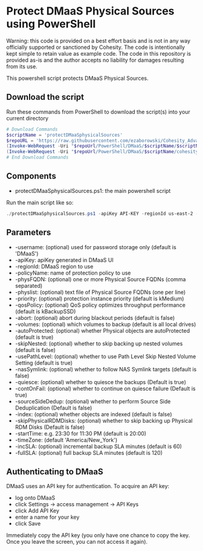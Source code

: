 # Protect DMaaS Physical Sources using PowerShell

Warning: this code is provided on a best effort basis and is not in any way officially supported or sanctioned by Cohesity. The code is intentionally kept simple to retain value as example code. The code in this repository is provided as-is and the author accepts no liability for damages resulting from its use.

This powershell script protects DMaaS Physical Sources.

## Download the script

Run these commands from PowerShell to download the script(s) into your current directory

```powershell
# Download Commands
$scriptName = 'protectDMaaSphysicalSources'
$repoURL = 'https://raw.githubusercontent.com/ezaborowski/Cohesity_Advanced_Services/main'
(Invoke-WebRequest -Uri "$repoUrl/PowerShell/DMaaS/$scriptName/$scriptName.ps1").content | Out-File "$scriptName.ps1"; (Get-Content "$scriptName.ps1") | Set-Content "$scriptName.ps1"
(Invoke-WebRequest -Uri "$repoUrl/PowerShell/DMaaS/$scriptName/cohesity-api.ps1").content | Out-File cohesity-api.ps1; (Get-Content cohesity-api.ps1) | Set-Content cohesity-api.ps1
# End Download Commands
```

## Components

* protectDMaaSphysicalSources.ps1: the main powershell script

Run the main script like so:

```powershell
./protectDMaaSphysicalSources.ps1 -apiKey API-KEY -regionId us-east-2 -physlist ./physList.txt -quiesce $false
```

## Parameters

* -username: (optional) used for password storage only (default is 'DMaaS')
* -apiKey: apiKey generated in DMaaS UI
* -regionId: DMaaS region to use
* -policyName: name of protection policy to use
* -physFQDN: (optional) one or more Physical Source FQDNs (comma separated)
* -physlist: (optional) text file of Physical Source FQDNs (one per line)
* -priority: (optional) protection instance priority (default is kMedium)
* -qosPolicy: (optional) QoS policy optimizes throughput performance (default is kBackupSSD)
* -abort: (optional) abort during blackout periods (default is false)
* -volumes: (optional) which volumes to backup (default is all local drives)
* -autoProtected: (optional) whether Physical objects are autoProtected (default is true)
* -skipNested: (optional) whether to skip backing up nested volumes (default is false)
* -usePathLevel: (optional) whether to use Path Level Skip Nested Volume Setting (default is true)
* -nasSymlink: (optional) whether to follow NAS Symlink targets (default is false)
* -quiesce: (optional) whether to quiesce the backups (Default is true)
* -contOnFail: (optional) whether to continue on quiesce failure (Default is true)
* -sourceSideDedup: (optional) whether to perform Source Side Deduplication (Default is false)
* -index: (optional) whether objects are indexed (default is false)
* -skipPhysicalRDMDisks: (optional) whether to skip backing up Physical RDM Disks (Default is false)
* -startTime: e.g. 23:30 for 11:30 PM (default is 20:00)
* -timeZone: (default 'America/New_York')
* -incSLA: (optional) incremental backup SLA minutes (default is 60)
* -fullSLA: (optional) full backup SLA minutes (default is 120)


## Authenticating to DMaaS

DMaaS uses an API key for authentication. To acquire an API key:

* log onto DMaaS
* click Settings -> access management -> API Keys
* click Add API Key
* enter a name for your key
* click Save

Immediately copy the API key (you only have one chance to copy the key. Once you leave the screen, you can not access it again).
